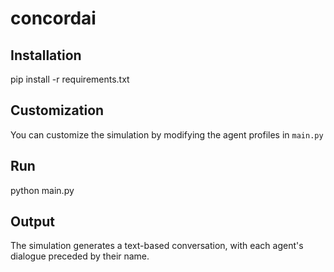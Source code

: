 # concordai

## Installation
pip install -r requirements.txt

## Customization
You can customize the simulation by modifying the agent profiles in `main.py`

## Run
python main.py

## Output
The simulation generates a text-based conversation, with each agent's dialogue preceded by their name.
